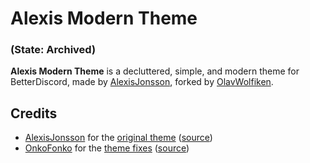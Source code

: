 # Alexis Modern Theme
### (State: Archived)

**Alexis Modern Theme** is a decluttered, simple, and modern theme for BetterDiscord, made by [AlexisJonsson](https://github.com/AlexisJonsson), forked by [OlavWolfiken](https://github.com/OlavWolfiken).

## Credits

- [AlexisJonsson](https://github.com/AlexisJonsson) for the [original theme](https://github.com/AlexisJonsson/AlexisJonsson.github.io/tree/master/BetterDiscordAddons/Themes) ([source](https://alexisjonsson.github.io/BetterDiscordAddons/Themes/modern-discord.theme.source.css))
- [OnkoFonko](https://github.com/onkofonko) for the [theme fixes](https://github.com/OlavWolfiken/onkofonko.github.io/blob/main/theme/) ([source](https://onkofonko.github.io/theme/fixedsource.css))
